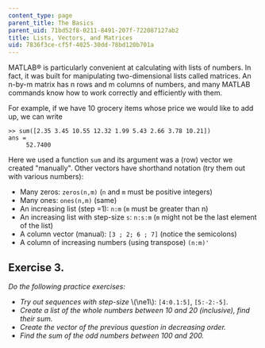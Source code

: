 ```yaml
---
content_type: page
parent_title: The Basics
parent_uid: 71bd52f8-0211-8491-207f-722087127ab2
title: Lists, Vectors, and Matrices
uid: 7836f3ce-cf5f-4025-30dd-78bd120b701a
---
```


MATLAB® is particularly convenient at calculating with lists of numbers. In fact, it was built for manipulating two-dimensional lists called matrices. An n-by-m matrix has n rows and m columns of numbers, and many MATLAB commands know how to work correctly and efficiently with them.

For example, if we have 10 grocery items whose price we would like to add up, we can write

```
>> sum([2.35 3.45 10.55 12.32 1.99 5.43 2.66 3.78 10.21])
ans =
     52.7400
```

Here we used a function `sum` and its argument was a (row) vector we created "manually". Other vectors have shorthand notation (try them out with various numbers):

*   Many zeros: `zeros(n,m)` (`n` and `m` must be positive integers)
*   Many ones: `ones(n,m)` (same)
*   An increasing list (step =1): `n:m` (`m` must be greater than n)
*   An increasing list with step-size `s`: `n:s:m` (`m` might not be the last element of the list)
*   A column vector (manual): `[3 ; 2; 6 ; 7]` (notice the semicolons)
*   A column of increasing numbers (using transpose) `(n:m)'`

Exercise 3.
-----------

_Do the following practice exercises:_

*   _Try out sequences with step-size_ \\(\\ne1\\): `[4:0.1:5]`, `[5:-2:-5]`.
*   _Create a list of the whole numbers between 10 and 20 (inclusive), find their sum._
*   _Create the vector of the previous question in decreasing order._
*   _Find the sum of the odd numbers between 100 and 200._